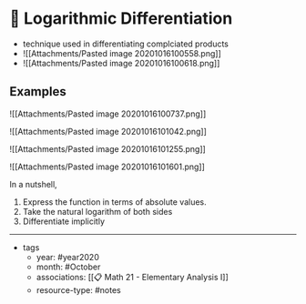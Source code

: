 # 🌱 Logarithmic Differentiation

- technique used in differentiating complciated products
- ![[Attachments/Pasted image 20201016100558.png]]
- ![[Attachments/Pasted image 20201016100618.png]]

## Examples
![[Attachments/Pasted image 20201016100737.png]]

![[Attachments/Pasted image 20201016101042.png]] 

![[Attachments/Pasted image 20201016101255.png]]

![[Attachments/Pasted image 20201016101601.png]]

In a nutshell,
1. Express the function in terms of absolute values.
2. Take the natural logarithm of both sides
3. Differentiate implicitly

---

- tags
	- year: #year2020 
	- month: #October 
	- associations: [[📋 Math 21 - Elementary Analysis I]]
	- resource-type: #notes 

 